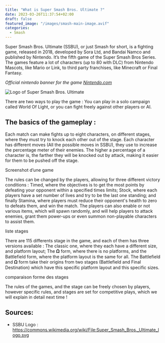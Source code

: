 ```yaml
---
title: "What is Super Smash Bros. Ultimate ?"
date: 2023-03-26T11:37:54+02:00
draft: false
featured_image: "/images/smash-main-image.avif"
categories:
  - Smash
---
```


Super Smash Bros. Ultimate (SSBU), or just Smash for short, is a fighting game, released in 2018, developed by Sora Ltd, and Bandai Namco and published by Nintendo. It’s the fifth game of the Super Smash Bros Series. The games feature a lot of characters (up to 80 with DLC) from Nintendo Mascots, like Mario or Link, to third party franchises, like Minecraft or Final Fantasy.

_Official nintendo banner for the game [Nintendo.com](https://www.nintendo.com/fr-ca/store/products/super-smash-bros-ultimate-switch/)_

![Logo of Super Smash Bros. Ultimate](/yesport/images/ssbu-logo.png)

There are two ways to play the game : You can play in a solo campaign called World Of Light, or you can fight freely against other players or AI.

## The basics of the gameplay :

Each match can make fights up to eight characters, on different stages, where they must try to knock each other out of the stage. Each character has different moves (All the possible moves in SSBU), they use to increase the percentage meter of their enemies. The higher a percentage of a character is, the farther they will be knocked out by attack, making it easier for them to be pushed off the stage.

Screenshot d’une game

The rules can be changed by the players, allowing for three different victory conditions : Timed, where the objectives is to get the most points by defeating your opponent within a specified times limits; Stock, where each players have a set number of lives and try to be the last one standing; and finally Stamina, where players must reduce their opponent's health to zero to defeats them, and win the match.
The players can also enable or not various items, which will spawn randomly, and will help players to attack enemies, grant them power-ups or even summon non-playable characters to assist them.

liste stages

There are 115 differents stage in the game, and each of them has three versions available : The classic one, where they each have a different size, and platform layout; The 𝛀 form, where there is no platforms, and the Battlefield form, where the platform layout is the same for all. The Battlefield and 𝛀 form take their origins from two stages (Battlefield and Final Destination) which have this specific platform layout and this specific sizes.

comparaison forme des stages

The rules of the games, and the stage can be freely chosen by players, however specific rules, and stages are set for competitive plays, which we will explain in detail next time !

## Sources:

- SSBU Logo : https://commons.wikimedia.org/wiki/File:Super_Smash_Bros._Ultimate_logo.svg
